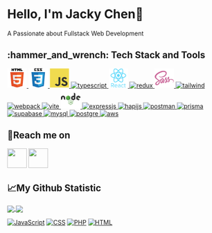 <h1> Hello, I'm Jacky Chen👋 </h1>
 
<p>A Passionate about Fullstack Web Development</p>


<h2 align="left">:hammer_and_wrench: Tech Stack and Tools</h2>
<p align="left">
<a href="https://www.w3.org/html/" target="_blank"> <img src="https://raw.githubusercontent.com/devicons/devicon/master/icons/html5/html5-original-wordmark.svg" alt="html5" width="45" height="45"/> </a>
<a href="https://www.w3schools.com/css/" target="_blank"> <img src="https://raw.githubusercontent.com/devicons/devicon/master/icons/css3/css3-original-wordmark.svg" alt="css3" width="45" height="45"/> </a>
<a href="https://developer.mozilla.org/en-US/docs/Web/JavaScript" target="_blank"> <img src="https://raw.githubusercontent.com/devicons/devicon/master/icons/javascript/javascript-original.svg" alt="javascript" width="45" height="45"/> </a>
<a href="https://www.typescriptlang.org" target="_blank"> <img src="https://www.svgrepo.com/show/349540/typescript.svg" alt="typescript" width="45" height="45"/> </a>
<a href="https://reactjs.org" target="_blank"> <img src="https://raw.githubusercontent.com/devicons/devicon/master/icons/react/react-original-wordmark.svg" alt="react" width="45" height="45"/> </a>
<a href="https://redux.js.org" target="_blank"> <img src="https://www.svgrepo.com/show/452093/redux.svg" alt="redux" width="45" height="45"/> </a>  
<a href="https://sass-lang.com" target="_blank"> <img src="https://raw.githubusercontent.com/devicons/devicon/master/icons/sass/sass-original.svg" alt="sass" width="45" height="45"/> </a>
<a href="https://tailwindcss.com" target="_blank"> <img src="https://img.icons8.com/?size=100&id=4PiNHtUJVbLs&format=png&color=000000" alt="tailwind" width="45" height="45"/> </a>
<a href="https://webpack.js.org" target="_blank"> <img src="https://www.vectorlogo.zone/logos/js_webpack/js_webpack-icon.svg" alt="webpack" width="45" height="45"/> </a>
<a href="https://vitejs.dev/" target="_blank"> <img src="https://vitejs.dev/logo.svg" alt="vite" width="45" height="45"/> </a>  
<a href="https://nodejs.org" target="_blank"> <img src="https://raw.githubusercontent.com/devicons/devicon/master/icons/nodejs/nodejs-original-wordmark.svg" alt="nodejs" width="45" height="45"/> </a>
<a href="https://expressjs.com" target="_blank"> <img src="https://vectorified.com/images/express-js-icon-20.png" alt="expressjs" width="45" height="45"/> </a>
<a href="https://hapi.dev" target="_blank"> <img src="https://svglogos.net/wp-content/uploads/hapi.svg" alt="hapijs" width="45" height="45"/> </a>
<a href="https://www.postman.com" target="_blank"> <img src="https://www.vectorlogo.zone/logos/getpostman/getpostman-icon.svg" alt="postman" width="45" height="45"/> </a>
<a href="https://www.prisma.io" target="_blank"> <img src="https://img.icons8.com/?size=100&id=YKKmRFS8Utmm&format=png&color=000000" alt="prisma" width="45" height="45"/> </a>
<a href="https://supabase.com" target="_blank"> <img src="https://seeklogo.com/images/S/supabase-logo-DCC676FFE2-seeklogo.com.png" alt="supabase" width="45" height="45"/> </a>
<a href="https://www.mysql.com" target="_blank"> <img src="https://www.svgrepo.com/show/303251/mysql-logo.svg" alt="mysql" width="45" height="45"/> </a>
<a href="https://www.postgresql.org" target="_blank"> <img src="https://www.svgrepo.com/show/303301/postgresql-logo.svg" alt="postgre" width="45" height="45"/> </a>
<a href="https://aws.amazon.com" target="_blank"> <img src="https://img.icons8.com/?size=48&id=33039&format=png" alt="aws" width="45" height="45"/> </a>

<h2>🤳Reach me on</h2>

<a href="www.linkedin.com/in/jacky-chen-1b55422a1"><img src="https://www.svgrepo.com/show/448234/linkedin.svg" width="45" height="45"/></a>
<a href="https://www.instagram.com/chenjacky32"><img src="https://www.svgrepo.com/show/13639/instagram.svg" width="45" height="45"/></a>


<h2>📈My Github Statistic</h2>
<a href="https://github.com/chenjacky32/github-readme-stats">
  <img height="180" align="center" src="https://github-readme-stats.vercel.app/api?username=chenjacky32&show_icons=true&theme=react&include_all_commits=true&count_private=true"/>
  <img height="180" align="center" src="https://github-readme-stats.vercel.app/api/top-langs?username=chenjacky32&layout=compact&theme=react"/>
</a>

[![JavaScript](https://img.shields.io/badge/JavaScript-37.47%25-yellow)]()
[![CSS](https://img.shields.io/badge/CSS-33.64%25-blue)]()
[![PHP](https://img.shields.io/badge/PHP-21.44%25-8E44AD)]()
[![HTML](https://img.shields.io/badge/HTML-6.00%25-orange)]()





